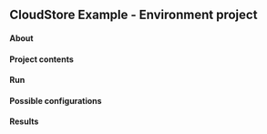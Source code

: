 CloudStore Example - Environment project
-------

#### About

#### Project contents 

#### Run

#### Possible configurations 

#### Results





